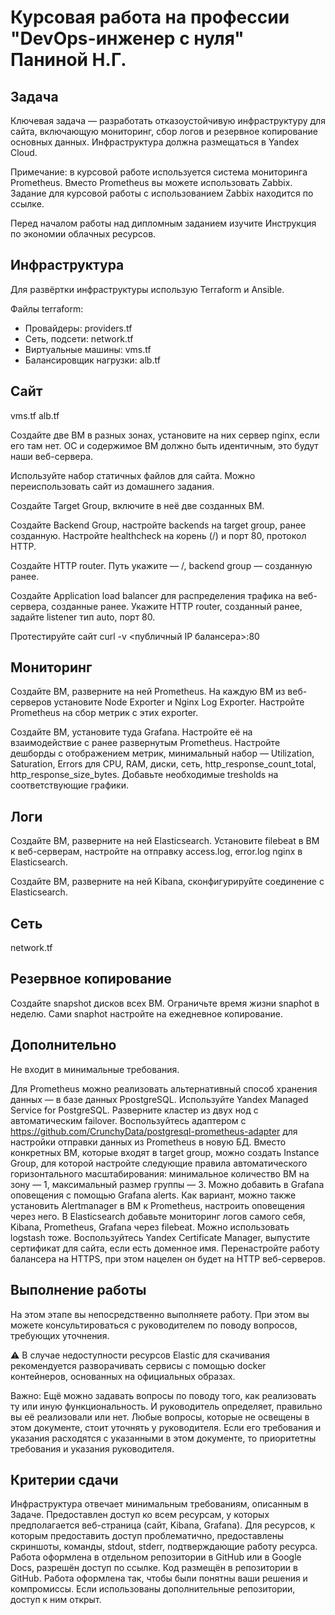 # Курсовая работа на профессии "DevOps-инженер с нуля" Паниной Н.Г.
## Задача
Ключевая задача — разработать отказоустойчивую инфраструктуру для сайта, включающую мониторинг, сбор логов и резервное копирование основных данных. Инфраструктура должна размещаться в Yandex Cloud.

Примечание: в курсовой работе используется система мониторинга Prometheus. Вместо Prometheus вы можете использовать Zabbix. Задание для курсовой работы с использованием Zabbix находится по ссылке.

Перед началом работы над дипломным заданием изучите Инструкция по экономии облачных ресурсов.

## Инфраструктура
Для развёртки инфраструктуры использую Terraform и Ansible.

Файлы terraform:

- Провайдеры: providers.tf  
- Сеть, подсети: network.tf  
- Виртуальные машины: vms.tf  
- Балансировщик нагрузки:  alb.tf  

## Сайт

vms.tf
alb.tf

Создайте две ВМ в разных зонах, установите на них сервер nginx, если его там нет. ОС и содержимое ВМ должно быть идентичным, это будут наши веб-сервера.

Используйте набор статичных файлов для сайта. Можно переиспользовать сайт из домашнего задания.

Создайте Target Group, включите в неё две созданных ВМ.

Создайте Backend Group, настройте backends на target group, ранее созданную. Настройте healthcheck на корень (/) и порт 80, протокол HTTP.

Создайте HTTP router. Путь укажите — /, backend group — созданную ранее.

Создайте Application load balancer для распределения трафика на веб-сервера, созданные ранее. Укажите HTTP router, созданный ранее, задайте listener тип auto, порт 80.

Протестируйте сайт curl -v <публичный IP балансера>:80

## Мониторинг
Создайте ВМ, разверните на ней Prometheus. На каждую ВМ из веб-серверов установите Node Exporter и Nginx Log Exporter. Настройте Prometheus на сбор метрик с этих exporter.

Создайте ВМ, установите туда Grafana. Настройте её на взаимодействие с ранее развернутым Prometheus. Настройте дешборды с отображением метрик, минимальный набор — Utilization, Saturation, Errors для CPU, RAM, диски, сеть, http_response_count_total, http_response_size_bytes. Добавьте необходимые tresholds на соответствующие графики.

## Логи
Cоздайте ВМ, разверните на ней Elasticsearch. Установите filebeat в ВМ к веб-серверам, настройте на отправку access.log, error.log nginx в Elasticsearch.

Создайте ВМ, разверните на ней Kibana, сконфигурируйте соединение с Elasticsearch.

## Сеть
network.tf

## Резервное копирование
Создайте snapshot дисков всех ВМ. Ограничьте время жизни snaphot в неделю. Сами snaphot настройте на ежедневное копирование.

## Дополнительно
Не входит в минимальные требования.

Для Prometheus можно реализовать альтернативный способ хранения данных — в базе данных PpostgreSQL. Используйте Yandex Managed Service for PostgreSQL. Разверните кластер из двух нод с автоматическим failover. Воспользуйтесь адаптером с https://github.com/CrunchyData/postgresql-prometheus-adapter для настройки отправки данных из Prometheus в новую БД.
Вместо конкретных ВМ, которые входят в target group, можно создать Instance Group, для которой настройте следующие правила автоматического горизонтального масштабирования: минимальное количество ВМ на зону — 1, максимальный размер группы — 3.
Можно добавить в Grafana оповещения с помощью Grafana alerts. Как вариант, можно также установить Alertmanager в ВМ к Prometheus, настроить оповещения через него.
В Elasticsearch добавьте мониторинг логов самого себя, Kibana, Prometheus, Grafana через filebeat. Можно использовать logstash тоже.
Воспользуйтесь Yandex Certificate Manager, выпустите сертификат для сайта, если есть доменное имя. Перенастройте работу балансера на HTTPS, при этом нацелен он будет на HTTP веб-серверов.
## Выполнение работы
На этом этапе вы непосредственно выполняете работу. При этом вы можете консультироваться с руководителем по поводу вопросов, требующих уточнения.

⚠️ В случае недоступности ресурсов Elastic для скачивания рекомендуется разворачивать сервисы с помощью docker контейнеров, основанных на официальных образах.

Важно: Ещё можно задавать вопросы по поводу того, как реализовать ту или иную функциональность. И руководитель определяет, правильно вы её реализовали или нет. Любые вопросы, которые не освещены в этом документе, стоит уточнять у руководителя. Если его требования и указания расходятся с указанными в этом документе, то приоритетны требования и указания руководителя.

## Критерии сдачи
Инфраструктура отвечает минимальным требованиям, описанным в Задаче.
Предоставлен доступ ко всем ресурсам, у которых предполагается веб-страница (сайт, Kibana, Grafanа).
Для ресурсов, к которым предоставить доступ проблематично, предоставлены скриншоты, команды, stdout, stderr, подтверждающие работу ресурса.
Работа оформлена в отдельном репозитории в GitHub или в Google Docs, разрешён доступ по ссылке.
Код размещён в репозитории в GitHub.
Работа оформлена так, чтобы были понятны ваши решения и компромиссы.
Если использованы дополнительные репозитории, доступ к ним открыт.
